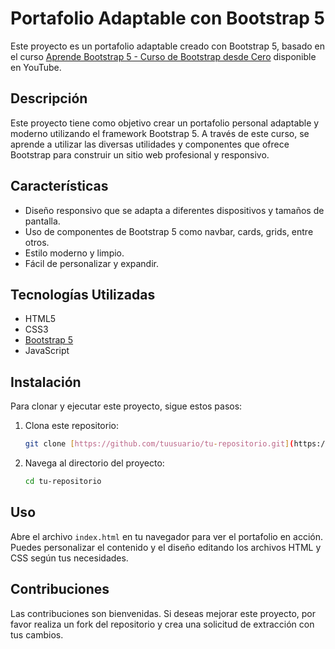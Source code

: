 # Portafolio Adaptable con Bootstrap 5

Este proyecto es un portafolio adaptable creado con Bootstrap 5, basado en el curso [Aprende Bootstrap 5 - Curso de Bootstrap desde Cero](https://www.youtube.com/watch?v=QCw0L6FupQ0) disponible en YouTube.

## Descripción

Este proyecto tiene como objetivo crear un portafolio personal adaptable y moderno utilizando el framework Bootstrap 5. A través de este curso, se aprende a utilizar las diversas utilidades y componentes que ofrece Bootstrap para construir un sitio web profesional y responsivo.

## Características

- Diseño responsivo que se adapta a diferentes dispositivos y tamaños de pantalla.
- Uso de componentes de Bootstrap 5 como navbar, cards, grids, entre otros.
- Estilo moderno y limpio.
- Fácil de personalizar y expandir.

## Tecnologías Utilizadas

- HTML5
- CSS3
- [Bootstrap 5](https://getbootstrap.com/)
- JavaScript

## Instalación

Para clonar y ejecutar este proyecto, sigue estos pasos:

1. Clona este repositorio:

   ```bash
   git clone [https://github.com/tuusuario/tu-repositorio.git](https://github.com/Martin-Juncos/portafolio-bootstrap.git)
   ```

2. Navega al directorio del proyecto:
   ```bash
   cd tu-repositorio
   ```

## Uso

Abre el archivo `index.html` en tu navegador para ver el portafolio en acción. Puedes personalizar el contenido y el diseño editando los archivos HTML y CSS según tus necesidades.

## Contribuciones

Las contribuciones son bienvenidas. Si deseas mejorar este proyecto, por favor realiza un fork del repositorio y crea una solicitud de extracción con tus cambios.

```

```

```

```
